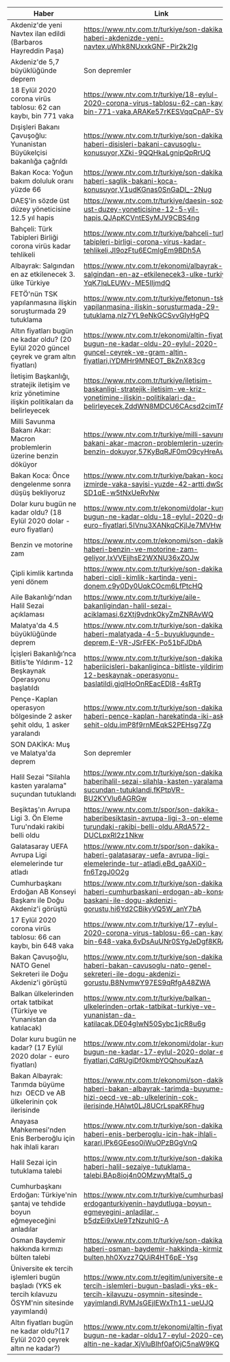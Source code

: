 | Haber                                                                                               | Link                                                                                                                                                  |
|-----------------------------------------------------------------------------------------------------|-------------------------------------------------------------------------------------------------------------------------------------------------------|
| Akdeniz'de yeni Navtex ilan edildi (Barbaros Hayreddin Paşa)                                        | https://www.ntv.com.tr/turkiye/son-dakika-haberi-akdenizde-yeni-navtex,uWhk8NUxxkGNF-Pir2k2Ig                                                         |
| Akdeniz'de 5,7 büyüklüğünde deprem | Son depremler                                                  | https://www.ntv.com.tr/dunya/son-dakikaakdenizde-5-7-buyuklugunde-deprem-son-depremler,HGXRpZtb8kCqbttuqwtKRA                                         |
| 18 Eylül 2020 corona virüs tablosu: 62 can kaybı, bin 771 vaka                                      | https://www.ntv.com.tr/turkiye/18-eylul-2020-corona-virus-tablosu-62-can-kaybi-bin-771-vaka,ARAKe57rKESVqqCpAP-SVg                                    |
| Dışişleri Bakanı Çavuşoğlu: Yunanistan Büyükelçisi bakanlığa çağrıldı                               | https://www.ntv.com.tr/turkiye/son-dakika-haberi-disisleri-bakani-cavusoglu-konusuyor,XZki-9QQHkaLgnipQpRrUQ                                          |
| Bakan Koca: Yoğun bakım doluluk oranı yüzde 66                                                      | https://www.ntv.com.tr/turkiye/son-dakika-haberi-saglik-bakani-koca-konusuyor,V1udKGnas0SnGaDl_-2Nug                                                  |
| DAEŞ'in sözde üst düzey yöneticisine 12.5 yıl hapis                                                 | https://www.ntv.com.tr/turkiye/daesin-sozde-ust-duzey-yoneticisine-12-5-yil-hapis,QJApKCVntESyMJV9CBS4ng                                              |
| Bahçeli: Türk Tabipleri Birliği corona virüs kadar tehlikeli                                        | https://www.ntv.com.tr/turkiye/bahceli-turk-tabipleri-birligi-corona-virus-kadar-tehlikeli,JI9ozFtu6ECmlgEm9BDh5A                                     |
| Albayrak: Salgından en az etkilenecek 3. ülke Türkiye                                               | https://www.ntv.com.tr/ekonomi/albayrak-salgindan-en-az-etkilenecek3-ulke-turkiye,-YqK7lqLEUWv-ME5IljmdQ                                              |
| FETÖ'nün TSK yapılanmasına ilişkin soruşturmada 29 tutuklama                                        | https://www.ntv.com.tr/turkiye/fetonun-tsk-yapilanmasina-iliskin-sorusturmada-29-tutuklama,nIz7YL9eNkGCSvvGIyHgPQ                                     |
| Altın fiyatları bugün ne kadar oldu? (20 Eylül 2020 güncel çeyrek ve gram altın fiyatları)          | https://www.ntv.com.tr/ekonomi/altin-fiyatlari-bugun-ne-kadar-oldu-20-eylul-2020-guncel-ceyrek-ve-gram-altin-fiyatlari,iYDMHr9MNEOT_BkZnX83cg         |
| İletişim Başkanlığı, stratejik iletişim ve kriz yönetimine ilişkin politikaları da belirleyecek     | https://www.ntv.com.tr/turkiye/iletisim-baskanligi-stratejik-iletisim-ve-kriz-yonetimine-iliskin-politikalari-da-belirleyecek,ZddWN8MDCU6CAcsd2cimTA  |
| Milli Savunma Bakanı Akar: Macron problemlerin üzerine benzin döküyor                               | https://www.ntv.com.tr/turkiye/milli-savunma-bakani-akar-macron-problemlerin-uzerine-benzin-dokuyor,57KyBqRJF0mO9cyHreAulQ                            |
| Bakan Koca: Önce dengelenme sonra düşüş bekliyoruz                                                  | https://www.ntv.com.tr/turkiye/bakan-koca-izmirde-vaka-sayisi-yuzde-42-artti,dwSq-SD1qE-w5tNxUeRvNw                                                   |
| Dolar kuru bugün ne kadar oldu? (18 Eylül 2020 dolar - euro fiyatları)                              | https://www.ntv.com.tr/ekonomi/dolar-kuru-bugun-ne-kadar-oldu-18-eylul-2020-dolar-euro-fiyatlari,5IVnu3XANkqCKjlJe7MVHw                               |
| Benzin ve motorine zam                                                                              | https://www.ntv.com.tr/ekonomi/son-dakika-haberi-benzin-ve-motorine-zam-geliyor,IxVVEjjhsE2WXNU36xZOJw                                                |
| Çipli kimlik kartında yeni dönem                                                                    | https://www.ntv.com.tr/turkiye/son-dakika-haberi-cipli-kimlik-kartinda-yeni-donem,c9y0Dy0UqkCOcm6LfPtcHQ                                              |
| Aile Bakanlığı'ndan Halil Sezai açıklaması                                                          | https://www.ntv.com.tr/turkiye/aile-bakanligindan-halil-sezai-aciklamasi,6zXtj9vdnkOkyZmZNRAvWQ                                                       |
| Malatya'da 4.5 büyüklüğünde deprem                                                                  | https://www.ntv.com.tr/turkiye/son-dakika-haberi-malatyada-4-5-buyuklugunde-deprem,E-VR-JSrFEK-Po51bFJDbA                                             |
| İçişleri Bakanlığı’nca Bitlis’te Yıldırım-12 Beşkaynak Operasyonu başlatıldı                        | https://www.ntv.com.tr/turkiye/son-dakika-haberiicisleri-bakanliginca-bitliste-yildirim-12-beskaynak-operasyonu-baslatildi,gjqIHoOnREacEDl8-4sRTg     |
| Pençe-Kaplan operasyon bölgesinde 2 asker şehit oldu, 1 asker yaralandı                             | https://www.ntv.com.tr/turkiye/son-dakika-haberi-pence-kaplan-harekatinda-iki-asker-sehit-oldu,imP8f9rnMEqkS2PEHsg7Zg                                 |
| SON DAKİKA: Muş ve Malatya'da deprem | Son depremler                                                | https://www.ntv.com.tr/turkiye/son-dakikamusta-4-2-buyuklugunde-deprem-son-depremler,sdOy2__fFUiBQWmqWkS5fQ                                           |
| Halil Sezai "Silahla kasten yaralama" suçundan tutuklandı                                           | https://www.ntv.com.tr/turkiye/son-dakika-haberihalil-sezai-silahla-kasten-yaralama-sucundan-tutuklandi,fKPtpVR-BU2KYVlu6AGRGw                        |
| Beşiktaş'ın Avrupa Ligi 3. Ön Eleme Turu'ndaki rakibi belli oldu                                    | https://www.ntv.com.tr/spor/son-dakika-haberibesiktasin-avrupa-ligi-3-on-eleme-turundaki-rakibi-belli-oldu,ARdA572-DUCLpxRl2z1Nkw                     |
| Galatasaray UEFA Avrupa Ligi elemelerinde tur atladı                                                | https://www.ntv.com.tr/spor/son-dakika-haberi-galatasaray-uefa-avrupa-ligi-elemelerinde-tur-atladi,eBd_gaAXi0-fn6TzgJ0O2g                             |
| Cumhurbaşkanı Erdoğan AB Konseyi Başkanı ile Doğu Akdeniz'i görüştü                                 | https://www.ntv.com.tr/turkiye/son-dakika-haberi-cumhurbaskani-erdogan-ab-konseyi-baskani-ile-dogu-akdenizi-gorustu,hi6Yd2CBikyVQ5W_anY7bA            |
| 17 Eylül 2020 corona virüs tablosu: 66 can kaybı, bin 648 vaka                                      | https://www.ntv.com.tr/turkiye/17-eylul-2020-corona-virus-tablosu-66-can-kaybi-bin-648-vaka,6vDsAuUNr0SYgJeDgf8KRA                                    |
| Bakan Çavuşoğlu, NATO Genel Sekreteri ile Doğu Akdeniz'i görüştü                                    | https://www.ntv.com.tr/turkiye/son-dakika-haberi-bakan-cavusoglu-nato-genel-sekreteri-ile-dogu-akdenizi-gorustu,B8NvmwY97ES9qRfgA48ZWA                |
| Balkan ülkelerinden ortak tatbikat (Türkiye ve Yunanistan da katılacak)                             | https://www.ntv.com.tr/turkiye/balkan-ulkelerinden-ortak-tatbikat-turkiye-ve-yunanistan-da-katilacak,DE04gIwN50Sybc1jcR8u6g                           |
| Dolar kuru bugün ne kadar? (17 Eylül 2020 dolar - euro fiyatları)                                   | https://www.ntv.com.tr/ekonomi/dolar-kuru-bugun-ne-kadar-17-eylul-2020-dolar-euro-fiyatlari,CdRUgiDf0kmbYOQhouKazA                                    |
| Bakan Albayrak: Tarımda büyüme hızı  OECD ve AB ülkelerinin çok ilerisinde                          | https://www.ntv.com.tr/ekonomi/son-dakika-haberi-bakan-albayrak-tarimda-buyume-hizi-oecd-ve-ab-ulkelerinin-cok-ilerisinde,HAlwt0LJ8UCrLspaKRFhug      |
| Anayasa Mahkemesi'nden Enis Berberoğlu için hak ihlali kararı                                       | https://www.ntv.com.tr/turkiye/son-dakika-haberi-enis-berberoglu-icin-hak-ihlali-karari,lPk6GEeso0iWuOPzBGgVnQ                                        |
| Halil Sezai için tutuklama talebi                                                                   | https://www.ntv.com.tr/turkiye/son-dakika-haberi-halil-sezaiye-tutuklama-talebi,BAp8ioj4n0OMzwyMtaI5_g                                                |
| Cumhurbaşkanı Erdoğan: Türkiye'nin şantaj ve tehdide boyun eğmeyeceğini anladılar                   | https://www.ntv.com.tr/turkiye/cumhurbaskani-erdoganturkiyenin-haydutluga-boyun-egmeyegini-anladilar,-b5dzEi9xUe9TzNzuhIG-A                           |
| Osman Baydemir hakkında kırmızı bülten talebi                                                       | https://www.ntv.com.tr/turkiye/son-dakika-haberi-osman-baydemir-hakkinda-kirmizi-bulten,hh0Xvzz7QUiR4HT6pE-Ysg                                        |
| Üniversite ek tercih işlemleri bugün başladı (YKS ek tercih kılavuzu ÖSYM'nin sitesinde yayımlandı) | https://www.ntv.com.tr/egitim/universite-ek-tercih-islemleri-bugun-basladi-yks-ek-tercih-kilavuzu-osymnin-sitesinde-yayimlandi,RVMJsGEjlEWxTh11-ueUJQ |
| Altın fiyatları bugün ne kadar oldu?(17 Eylül 2020 çeyrek altın ne kadar?)                          | https://www.ntv.com.tr/ekonomi/altin-fiyatlari-bugun-ne-kadar-oldu17-eylul-2020-ceyrek-altin-ne-kadar,XjVluBIhf0afOjC5naW9KQ                          |